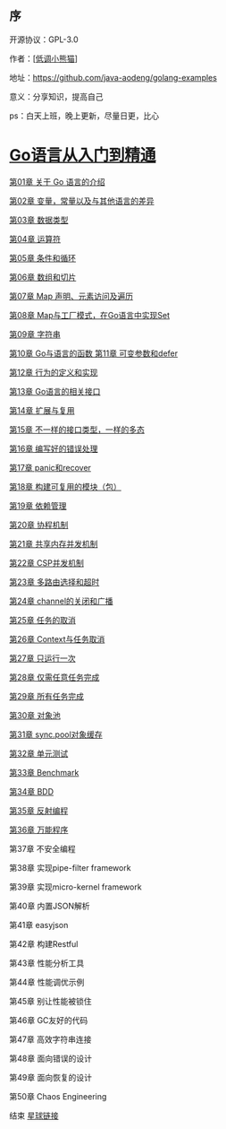 ## 序
开源协议：GPL-3.0

作者：[<a href="https://github.com/java-aodeng">低调小熊猫</a>]

地址：https://github.com/java-aodeng/golang-examples

意义：分享知识，提高自己

ps：白天上班，晚上更新，尽量日更，比心

<h1><a href="https://github.com/java-aodeng/golang-examples">Go语言从入门到精通</a></h1>

<a href="https://github.com/java-aodeng/golang-examples/blob/master/go-01/1.md">第01章 关于 Go 语言的介绍</a> 

<a href="https://github.com/java-aodeng/golang-examples/blob/master/go-02/1.md">第02章 变量，常量以及与其他语言的差异</a>

<a href="https://github.com/java-aodeng/golang-examples/blob/master/go-03/1.md">第03章 数据类型</a>

<a href="https://github.com/java-aodeng/golang-examples/blob/master/go-04/1.md">第04章 运算符</a>

<a href="https://github.com/java-aodeng/golang-examples/blob/master/go-05/1.md">第05章 条件和循环</a>

<a href="https://github.com/java-aodeng/golang-examples/blob/master/go-06/1.md">第06章 数组和切片</a>

<a href="https://github.com/java-aodeng/golang-examples/blob/master/go-07/1.md">第07章 Map 声明、元素访问及遍历</a>

[第08章 Map与工厂模式，在Go语言中实现Set](https://github.com/java-aodeng/golang-examples/blob/master/go-08/map_ext_test.go) 

[第09章 字符串](https://github.com/java-aodeng/golang-examples/blob/master/go-09/string_test.go) 

[第10章 Go与语言的函数 第11章 可变参数和defer](https://github.com/java-aodeng/golang-examples/blob/master/go-10-11/func_test.go)

[第12章 行为的定义和实现](https://github.com/java-aodeng/golang-examples/blob/master/go-12/encap_test.go)

[第13章 Go语言的相关接口](https://github.com/java-aodeng/golang-examples/blob/master/go-13/interface_test.go)

[第14章 扩展与复用](https://github.com/java-aodeng/golang-examples/blob/master/go-14/extension_test.go) 

[第15章 不一样的接口类型，一样的多态](https://github.com/java-aodeng/golang-examples/blob/master/go-15/empty_interface_test.go) 

[第16章 编写好的错误处理](https://github.com/java-aodeng/golang-examples/blob/master/go-16/err_test.go) 

[第17章 panic和recover](https://github.com/java-aodeng/golang-examples/blob/master/go-17/panic_recover_test.go) 

[第18章 构建可复用的模块（包）](https://github.com/java-aodeng/golang-examples/blob/master/go-18/client/package_test.go)

[第19章 依赖管理](https://github.com/java-aodeng/golang-examples/blob/master/src/go-19/module_package/get_remote_pack_test.go)

[第20章 协程机制](https://github.com/java-aodeng/golang-examples/blob/master/go-20/groutine_test.go)

[第21章 共享内存并发机制](https://github.com/java-aodeng/golang-examples/blob/master/go-21/share_mem_test.go) 

[第22章 CSP并发机制](https://github.com/java-aodeng/golang-examples/blob/master/go-22/async_service_test.go)

[第23章 多路由选择和超时](https://github.com/java-aodeng/golang-examples/blob/master/go-23/select_test.go)

[第24章 channel的关闭和广播](https://github.com/java-aodeng/golang-examples/blob/master/go-24/channel_close_test.go) 

[第25章 任务的取消](https://github.com/java-aodeng/golang-examples/blob/master/go-25/cancel_test.go) 

[第26章 Context与任务取消](https://github.com/java-aodeng/golang-examples/blob/master/go-26/cancel_by_context_test.go)

[第27章 只运行一次](https://github.com/java-aodeng/golang-examples/blob/master/go-27/once_test.go)

[第28章 仅需任意任务完成](https://github.com/java-aodeng/golang-examples/blob/master/go-28/first_response_test.go) 

[第29章 所有任务完成](https://github.com/java-aodeng/golang-examples/blob/master/go-29/all_done_test.go)

[第30章 对象池](https://github.com/java-aodeng/golang-examples/blob/master/go-30/obj_pool_test.go)

[第31章 sync.pool对象缓存](https://github.com/java-aodeng/golang-examples/blob/master/go-31/sync_pool_test.go)

[第32章 单元测试](https://github.com/java-aodeng/golang-examples/blob/master/go-32/function_test.go) 

[第33章 Benchmark](https://github.com/java-aodeng/golang-examples/blob/master/go-33/benchmark_test.go)

[第34章 BDD](https://github.com/java-aodeng/golang-examples/blob/master/go-34/bdd_test.go) 

[第35章 反射编程](https://github.com/java-aodeng/golang-examples/blob/master/go-35/reflect_test.go)

[第36章 万能程序](https://github.com/java-aodeng/golang-examples/blob/master/go-36/flexible_reflect_test.go)

第37章 不安全编程

第38章 实现pipe-filter framework

第39章 实现micro-kernel framework

第40章 内置JSON解析 

第41章 easyjson

第42章 构建Restful 

第43章 性能分析工具

第44章 性能调优示例

第45章 别让性能被锁住 

第46章 GC友好的代码

第47章 高效字符串连接

第48章 面向错误的设计 

第49章 面向恢复的设计

第50章 Chaos Engineering 

结束 <a href="https://t.zsxq.com/meIqVzj">星球链接</a>
